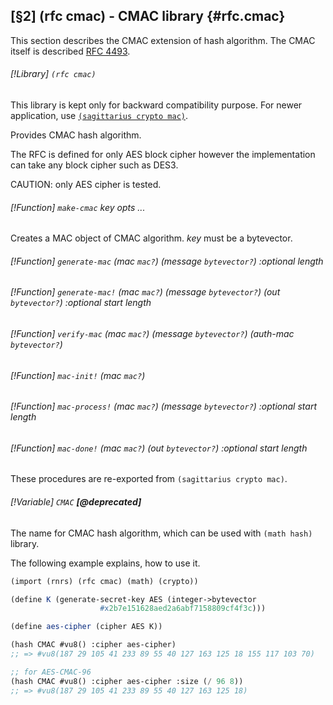 [§2] (rfc cmac) - CMAC library {#rfc.cmac}
-------------

This section describes the CMAC extension of hash algorithm. The CMAC itself
is described [RFC 4493](http://tools.ietf.org/html/rfc4493).

###### [!Library] `(rfc cmac)` 

This library is kept only for backward compatibility purpose. For
newer application, use [`(sagittarius crypto mac)`](#sagittarius.crypto.mac).

Provides CMAC hash algorithm.

The RFC is defined for only AES block cipher however the implementation
can take any block cipher such as DES3.

CAUTION: only AES cipher is tested.

###### [!Function] `make-cmac` _key_ _opts_ _..._

Creates a MAC object of CMAC algorithm.
_key_ must be a bytevector.


###### [!Function] `generate-mac` (_mac_ `mac?`) (_message_ `bytevector?`) :optional _length_
###### [!Function] `generate-mac!` (_mac_ `mac?`) (_message_ `bytevector?`) (_out_ `bytevector?`) :optional _start_ _length_
###### [!Function] `verify-mac` (_mac_ `mac?`) (_message_ `bytevector?`) (_auth-mac_ `bytevector?`)
###### [!Function] `mac-init!` (_mac_ `mac?`)
###### [!Function] `mac-process!` (_mac_ `mac?`) (_message_ `bytevector?`) :optional _start_ _length_
###### [!Function] `mac-done!` (_mac_ `mac?`) (_out_ `bytevector?`) :optional _start_ _length_

These procedures are re-exported from `(sagittarius crypto mac)`.


###### [!Variable] `CMAC` **[@deprecated]**

The name for CMAC hash algorithm, which can be used with `(math hash)` library.

The following example explains, how to use it.

```scheme
(import (rnrs) (rfc cmac) (math) (crypto))

(define K (generate-secret-key AES (integer->bytevector 
				    #x2b7e151628aed2a6abf7158809cf4f3c)))

(define aes-cipher (cipher AES K))

(hash CMAC #vu8() :cipher aes-cipher)
;; => #vu8(187 29 105 41 233 89 55 40 127 163 125 18 155 117 103 70)

;; for AES-CMAC-96
(hash CMAC #vu8() :cipher aes-cipher :size (/ 96 8))
;; => #vu8(187 29 105 41 233 89 55 40 127 163 125 18)
```


